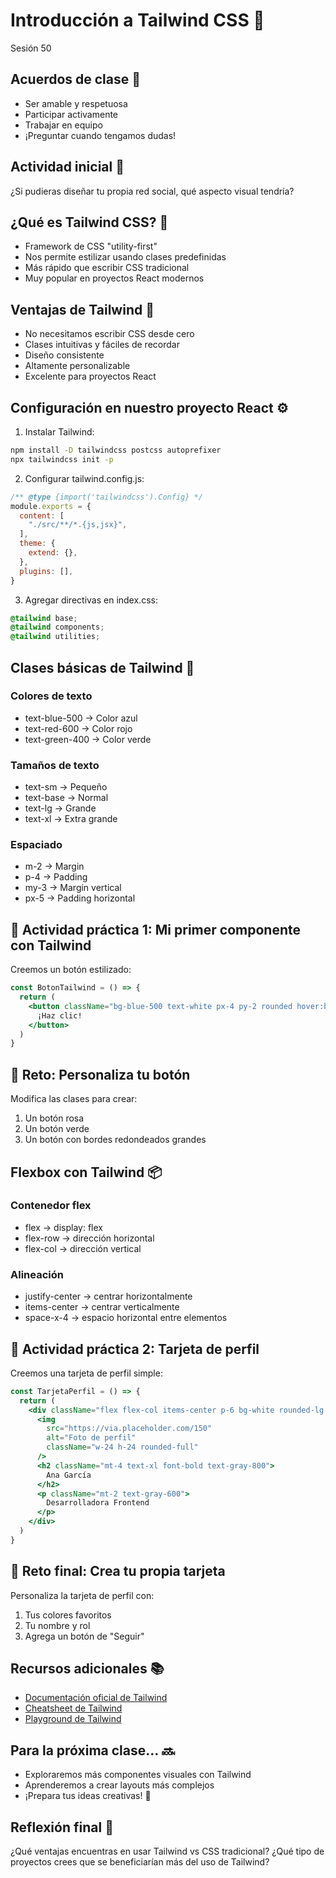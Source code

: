 # Introducción a Tailwind CSS 🎨
Sesión 50

## Acuerdos de clase 🤝
- Ser amable y respetuosa
- Participar activamente
- Trabajar en equipo
- ¡Preguntar cuando tengamos dudas!

## Actividad inicial 💭
¿Si pudieras diseñar tu propia red social, qué aspecto visual tendría?

## ¿Qué es Tailwind CSS? 🌟
- Framework de CSS "utility-first"
- Nos permite estilizar usando clases predefinidas
- Más rápido que escribir CSS tradicional
- Muy popular en proyectos React modernos

## Ventajas de Tailwind 🚀
- No necesitamos escribir CSS desde cero
- Clases intuitivas y fáciles de recordar
- Diseño consistente
- Altamente personalizable
- Excelente para proyectos React

## Configuración en nuestro proyecto React ⚙️
1. Instalar Tailwind:
```bash
npm install -D tailwindcss postcss autoprefixer
npx tailwindcss init -p
```

2. Configurar tailwind.config.js:
```js
/** @type {import('tailwindcss').Config} */
module.exports = {
  content: [
    "./src/**/*.{js,jsx}",
  ],
  theme: {
    extend: {},
  },
  plugins: [],
}
```

3. Agregar directivas en index.css:
```css
@tailwind base;
@tailwind components;
@tailwind utilities;
```

## Clases básicas de Tailwind 🎯

### Colores de texto
- text-blue-500 → Color azul
- text-red-600 → Color rojo
- text-green-400 → Color verde

### Tamaños de texto
- text-sm → Pequeño
- text-base → Normal
- text-lg → Grande
- text-xl → Extra grande

### Espaciado
- m-2 → Margin
- p-4 → Padding
- my-3 → Margin vertical
- px-5 → Padding horizontal

## 🔨 Actividad práctica 1: Mi primer componente con Tailwind

Creemos un botón estilizado:

```jsx
const BotonTailwind = () => {
  return (
    <button className="bg-blue-500 text-white px-4 py-2 rounded hover:bg-blue-600">
      ¡Haz clic!
    </button>
  )
}
```

## 🎯 Reto: Personaliza tu botón
Modifica las clases para crear:
1. Un botón rosa
2. Un botón verde
3. Un botón con bordes redondeados grandes

## Flexbox con Tailwind 📦

### Contenedor flex
- flex → display: flex
- flex-row → dirección horizontal
- flex-col → dirección vertical

### Alineación
- justify-center → centrar horizontalmente
- items-center → centrar verticalmente
- space-x-4 → espacio horizontal entre elementos

## 🔨 Actividad práctica 2: Tarjeta de perfil

Creemos una tarjeta de perfil simple:

```jsx
const TarjetaPerfil = () => {
  return (
    <div className="flex flex-col items-center p-6 bg-white rounded-lg shadow-md">
      <img 
        src="https://via.placeholder.com/150" 
        alt="Foto de perfil"
        className="w-24 h-24 rounded-full"
      />
      <h2 className="mt-4 text-xl font-bold text-gray-800">
        Ana García
      </h2>
      <p className="mt-2 text-gray-600">
        Desarrolladora Frontend
      </p>
    </div>
  )
}
```

## 🎯 Reto final: Crea tu propia tarjeta
Personaliza la tarjeta de perfil con:
1. Tus colores favoritos
2. Tu nombre y rol
3. Agrega un botón de "Seguir"

## Recursos adicionales 📚
- [Documentación oficial de Tailwind](https://tailwindcss.com/)
- [Cheatsheet de Tailwind](https://tailwindcomponents.com/cheatsheet/)
- [Playground de Tailwind](https://play.tailwindcss.com/)

## Para la próxima clase... 🔜
- Exploraremos más componentes visuales con Tailwind
- Aprenderemos a crear layouts más complejos
- ¡Prepara tus ideas creativas! 🎨

## Reflexión final 💭
¿Qué ventajas encuentras en usar Tailwind vs CSS tradicional?
¿Qué tipo de proyectos crees que se beneficiarían más del uso de Tailwind?
